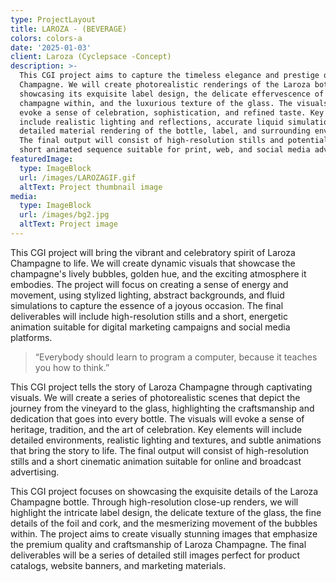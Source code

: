 ```yaml
---
type: ProjectLayout
title: LAROZA - (BEVERAGE)
colors: colors-a
date: '2025-01-03'
client: Laroza (Cyclepsace -Concept)
description: >-
  This CGI project aims to capture the timeless elegance and prestige of Laroza
  Champagne. We will create photorealistic renderings of the Laroza bottle,
  showcasing its exquisite label design, the delicate effervescence of the
  champagne within, and the luxurious texture of the glass. The visuals will
  evoke a sense of celebration, sophistication, and refined taste. Key elements
  include realistic lighting and reflections, accurate liquid simulation, and
  detailed material rendering of the bottle, label, and surrounding environment.
  The final output will consist of high-resolution stills and potentially a
  short animated sequence suitable for print, web, and social media advertising.
featuredImage:
  type: ImageBlock
  url: /images/LAROZAGIF.gif
  altText: Project thumbnail image
media:
  type: ImageBlock
  url: /images/bg2.jpg
  altText: Project image
---
```


This CGI project will bring the vibrant and celebratory spirit of Laroza Champagne to life. We will create dynamic visuals that showcase the champagne's lively bubbles, golden hue, and the exciting atmosphere it embodies. The project will focus on creating a sense of energy and movement, using stylized lighting, abstract backgrounds, and fluid simulations to capture the essence of a joyous occasion. The final deliverables will include high-resolution stills and a short, energetic animation suitable for digital marketing campaigns and social media platforms.


> “Everybody should learn to program a computer, because it teaches you how to think.”


This CGI project tells the story of Laroza Champagne through captivating visuals. We will create a series of photorealistic scenes that depict the journey from the vineyard to the glass, highlighting the craftsmanship and dedication that goes into every bottle. The visuals will evoke a sense of heritage, tradition, and the art of celebration. Key elements will include detailed environments, realistic lighting and textures, and subtle animations that bring the story to life. The final output will consist of high-resolution stills and a short cinematic animation suitable for online and broadcast advertising.


This CGI project focuses on showcasing the exquisite details of the Laroza Champagne bottle. Through high-resolution close-up renders, we will highlight the intricate label design, the delicate texture of the glass, the fine details of the foil and cork, and the mesmerizing movement of the bubbles within. The project aims to create visually stunning images that emphasize the premium quality and craftsmanship of Laroza Champagne. The final deliverables will be a series of detailed still images perfect for product catalogs, website banners, and marketing materials.

